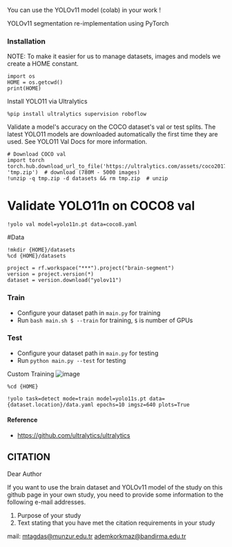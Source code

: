 
You can use the YOLOv11 model (colab) in your work !


YOLOv11 segmentation re-implementation using PyTorch

### Installation
NOTE: To make it easier for us to manage datasets, images and models we create a HOME constant.
```
import os
HOME = os.getcwd()
print(HOME)
```
Install YOLO11 via Ultralytics
```
%pip install ultralytics supervision roboflow
```
Validate a model's accuracy on the COCO dataset's val or test splits. The latest YOLO11 models are downloaded automatically the first time they are used. See YOLO11 Val Docs for more information.

```
# Download COCO val
import torch
torch.hub.download_url_to_file('https://ultralytics.com/assets/coco2017val.zip', 'tmp.zip')  # download (780M - 5000 images)
!unzip -q tmp.zip -d datasets && rm tmp.zip  # unzip
```
# Validate YOLO11n on COCO8 val
```
!yolo val model=yolo11n.pt data=coco8.yaml
```
#Data
```
!mkdir {HOME}/datasets
%cd {HOME}/datasets

project = rf.workspace("***").project("brain-segment")
version = project.version(*)
dataset = version.download("yolov11")
```

### Train

* Configure your dataset path in `main.py` for training
* Run `bash main.sh $ --train` for training, `$` is number of GPUs

### Test

* Configure your dataset path in `main.py` for testing
* Run `python main.py --test` for testing

Custom Training
![image](https://github.com/user-attachments/assets/3bdd9425-7da7-4dca-a71b-8080d466ba62)

```
%cd {HOME}

!yolo task=detect mode=train model=yolo11s.pt data={dataset.location}/data.yaml epochs=10 imgsz=640 plots=True
```


#### Reference

* https://github.com/ultralytics/ultralytics


## CITATION

Dear Author

If you want to use the brain dataset and YOLOv11 model of the study on this github page in your own study, you need to provide some information to the following e-mail addresses.

1. Purpose of your study
2. Text stating that you have met the citation requirements in your study

mail:
mtagdas@munzur.edu.tr
ademkorkmaz@bandirma.edu.tr
